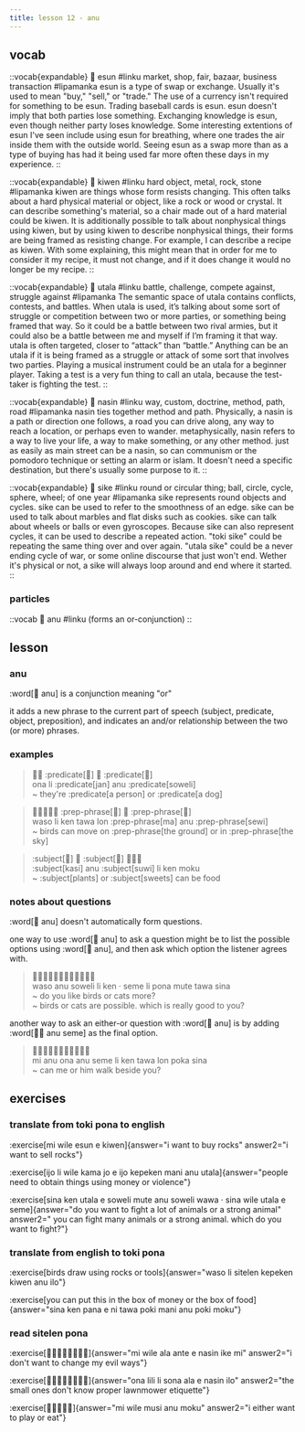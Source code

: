 ```yaml
---
title: lesson 12 - anu
---
```

## vocab
::vocab{expandable}
󱤋 esun
#linku
market, shop, fair, bazaar, business transaction
#lipamanka
esun is a type of swap or exchange. Usually it's used to mean "buy," "sell," or "trade." The use of a currency isn't required for something to be esun. Trading baseball cards is esun. esun doesn't imply that both parties lose something. Exchanging knowledge is esun, even though neither party loses knowledge. Some interesting extentions of esun I've seen include using esun for breathing, where one trades the air inside them with the outside world. Seeing esun as a swap more than as a type of buying has had it being used far more often these days in my experience.
::

::vocab{expandable}
󱤛 kiwen
#linku
hard object, metal, rock, stone
#lipamanka
kiwen are things whose form resists changing. This often talks about a hard physical material or object, like a rock or wood or crystal. It can describe something's material, so a chair made out of a hard material could be kiwen. It is additionally possible to talk about nonphysical things using kiwen, but by using kiwen to describe nonphysical things, their forms are being framed as resisting change. For example, I can describe a recipe as kiwen. With some explaining, this might mean that in order for me to consider it my recipe, it must not change, and if it does change it would no longer be my recipe.
::

::vocab{expandable}
󱥱 utala
#linku
battle, challenge, compete against, struggle against
#lipamanka
The semantic space of utala contains conflicts, contests, and battles. When utala is used, it’s talking about some sort of struggle or competition between two or more parties, or something being framed that way. So it could be a battle between two rival armies, but it could also be a battle between me and myself if I’m framing it that way. utala is often targeted, closer to “attack” than “battle.” Anything can be an utala if it is being framed as a struggle or attack of some sort that involves two parties. Playing a musical instrument could be an utala for a beginner player. Taking a test is a very fun thing to call an utala, because the test-taker is fighting the test.
::

::vocab{expandable}
󱤿 nasin
#linku
way, custom, doctrine, method, path, road
#lipamanka
nasin ties together method and path. Physically, a nasin is a path or direction one follows, a road you can drive along, any way to reach a location, or perhaps even to wander. metaphysically, nasin refers to a way to live your life, a way to make something, or any other method. just as easily as main street can be a nasin, so can communism or the pomodoro technique or setting an alarm or islam. It doesn't need a specific destination, but there's usually some purpose to it.
::

::vocab{expandable}
󱥜 sike
#linku
round or circular thing; ball, circle, cycle, sphere, wheel; of one year
#lipamanka
sike represents round objects and cycles. sike can be used to refer to the smoothness of an edge. sike can be used to talk about marbles and flat disks such as cookies. sike can talk about wheels or balls or even gyroscopes. Because sike can also represent cycles, it can be used to describe a repeated action. "toki sike" could be repeating the same thing over and over again. "utala sike" could be a never ending cycle of war, or some online discourse that just won't end. Wether it's physical or not, a sike will always loop around and end where it started.
::

### particles
::vocab
󱤇 anu
#linku
(forms an or-conjunction)
::

## lesson
### anu
:word[󱤇 anu] is a conjunction meaning "or"

it adds a new phrase to the current part of speech (subject, predicate, object, preposition), and indicates an and/or relationship between the two (or more) phrases.

### examples
> 󱥆󱤧 :predicate[󱤑] 󱤇 :predicate[󱥢] \
> ona li :predicate[jan] anu :predicate[soweli] \
> ~ they're :predicate[a person] or :predicate[a dog]

> 󱥴󱤧󱤘󱥩󱤬 :prep-phrase[󱤰] 󱤇 :prep-phrase[󱥚] \
> waso li ken tawa lon :prep-phrase[ma] anu :prep-phrase[sewi] \
> ~ birds can move on :prep-phrase[the ground] or in :prep-phrase[the sky]

> :subject[󱤗] 󱤇 :subject[󱥦] 󱤧󱤘󱤶 \
> :subject[kasi] anu :subject[suwi] li ken moku \
> ~ :subject[plants] or :subject[sweets] can be food

### notes about questions
:word[󱤇 anu] doesn't automatically form questions.

one way to use :word[󱤇 anu] to ask a question might be to list the possible options using :word[󱤇 anu], and then ask which option the listener agrees with.

> 󱥴󱤇󱥢󱤧󱤘󱦜󱥙󱤧󱥔󱤼󱥩󱥞 \
> waso anu soweli li ken · seme li pona mute tawa sina \
> ~ do you like birds or cats more? \
> ~ birds or cats are possible. which is really good to you?

another way to ask an either-or question with :word[󱤇 anu] is by adding :word[󱤇󱥙 anu seme] as the final option.

> 󱤴󱤇󱥆󱤇󱥙󱤧󱤘󱥩󱤬󱥒󱥞 \
> mi anu ona anu seme li ken tawa lon poka sina \
> ~ can me or him walk beside you?

## exercises
### translate from toki pona to english
:exercise[mi wile esun e kiwen]{answer="i want to buy rocks" answer2="i want to sell rocks"}

:exercise[ijo li wile kama jo e ijo kepeken mani anu utala]{answer="people need to obtain things using money or violence"}

:exercise[sina ken utala e soweli mute anu soweli wawa · sina wile utala e seme]{answer="do you want to fight a lot of animals or a strong animal" answer2=" you can fight many animals or a strong animal. which do you want to fight?"}

### translate from english to toki pona
:exercise[birds draw using rocks or tools]{answer="waso li sitelen kepeken kiwen anu ilo"}

:exercise[you can put this in the box of money or the box of food]{answer="sina ken pana e ni tawa poki mani anu poki moku"}

### read sitelen pona
:exercise[󱤴󱥷󱤂󱤆󱤉󱤿󱤍󱤴]{answer="mi wile ala ante e nasin ike mi" answer2="i don't want to change my evil ways"}

:exercise[󱥆󱤨󱤧󱥡󱤂󱤉󱤿󱤎]{answer="ona lili li sona ala e nasin ilo" answer2="the small ones don't know proper lawnmower etiquette"}

:exercise[󱤴󱥷󱤻󱤇󱤶]{answer="mi wile musi anu moku" answer2="i either want to play or eat"}